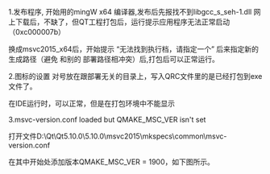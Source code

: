 1.发布程序,
开始用的mingW x64 编译器,发布后先报找不到libgcc_s_seh-1.dll
网上下载后，不缺了，但QT工程打包后，运行提示应用程序无法正常启动（0xc000007b）

换成msvc2015_x64后，开始提示 “无法找到执行档，请指定一个”
后来指定新的生成路径（避免 和别的 部署路径相冲突）后,打包后可以正常运行。

2.图标的设置 对号放在跟部署无关的目录上，写入QRC文件里的是已经打包到exe文件了。
 
 在IDE运行时，可以正常，但是在打包环境中不能显示


3.msvc-version.conf loaded but QMAKE_MSC_VER isn't set 

 打开文件D:\Qt\Qt5.10.0\5.10.0\msvc2015\mkspecs\common\msvc-version.conf

在其中开始处添加版本QMAKE_MSC_VER = 1900，如下图所示。
